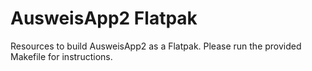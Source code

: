 # AusweisApp2 Flatpak

Resources to build AusweisApp2 as a Flatpak. Please run the provided Makefile
for instructions.
